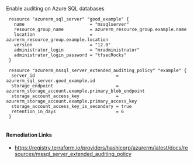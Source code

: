 
Enable auditing on Azure SQL databases

```hcl
 resource "azurerm_sql_server" "good_example" {
   name                         = "mssqlserver"
   resource_group_name          = azurerm_resource_group.example.name
   location                     = azurerm_resource_group.example.location
   version                      = "12.0"
   administrator_login          = "mradministrator"
   administrator_login_password = "tfsecRocks"
 }

 resource "azurerm_mssql_server_extended_auditing_policy" "example" {
  server_id                               = azurerm_sql_server.good_example.id
  storage_endpoint                        = azurerm_storage_account.example.primary_blob_endpoint
  storage_account_access_key              = azurerm_storage_account.example.primary_access_key
  storage_account_access_key_is_secondary = true
  retention_in_days                       = 6
 }
 
```

#### Remediation Links
 - https://registry.terraform.io/providers/hashicorp/azurerm/latest/docs/resources/mssql_server_extended_auditing_policy

